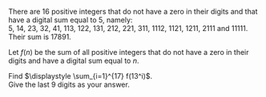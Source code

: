 <p>
There are 16 positive integers that do not have a zero in their digits and that have a digital sum equal to 5, namely: <br />
5, 14, 23, 32, 41, 113, 122, 131, 212, 221, 311, 1112, 1121, 1211, 2111 and 11111.<br />
Their sum is 17891.
</p>
<p>
Let <var>f</var>(<var>n</var>) be the sum of all positive integers that do not have a zero in their digits and have a digital sum equal to <var>n</var>.
</p>
<p>
Find $\displaystyle \sum_{i=1}^{17} f(13^i)$.<br />
Give the last 9 digits as your answer.
</p>

